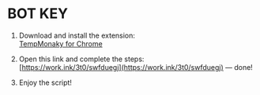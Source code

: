 # BOT KEY

1. Download and install the extension:  
   [TempMonaky for Chrome](https://chromewebstore.google.com/detail/lcmhijbkigalmkeommnijlpobloojgfn)

2. Open this link and complete the steps:  
   [https://work.ink/3t0/swfduegj](https://work.ink/3t0/swfduegj) — done!

3. Enjoy the script!
